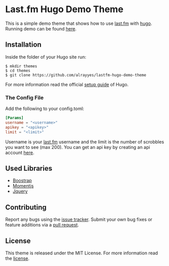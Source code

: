 Last.fm Hugo Demo Theme
=================

This is a simple demo theme that shows how to use [last.fm](https://last.fm) with [hugo](https://gohugo.io). Running demo can be found [here][demo_page].

Installation
------------

Inside the folder of your Hugo site run:

    $ mkdir themes
    $ cd themes
    $ git clone https://github.com/alrayyes/lastfm-hugo-demo-theme

For more information read the official [setup guide][setup_guide] of Hugo.

### The Config File ###

Add the following to your config.toml:

```toml
[Params]
username = "<username>"
apikey = "<apikey>"
limit = "<limit>"
```

Username is your [last.fm](https://last.fm) username and the limit is the number of scrobbles you want to see (max 200). You can get an api key by creating an api account [here](http://www.last.fm/api/account/create).

Used Libraries
---------

- [Boostrap](https://getbootstrap.com/)
- [Momentjs](http://momentjs.com/)
- [Jquery](https://jquery.com/)

Contributing
------------

Report any bugs using the [issue tracker][issue_tracker]. Submit your own bug
fixes or feature additions via a [pull request][pull_request].

License
-------

This theme is released under the MIT License. For more information read the
[license][license].

[demo_page]: https://hugolastfm.demo.ryankes.eu
[setup_guide]: http://gohugo.io/overview/installing/
[issue_tracker]: https://github.com/alrayyes/lastfm-hugo-demo-theme/issues
[pull_request]: https://github.com/alrayyes/lastfm-hugo-demo-theme/pulls
[license]: https://github.com/alrayyes/lastfm-hugo-demo-theme/blob/master/LICENSE.md
